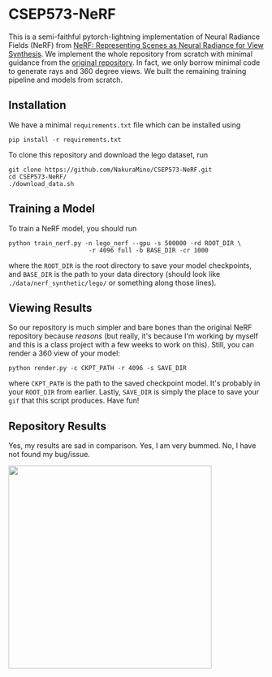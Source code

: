 # CSEP573-NeRF

This is a semi-faithful pytorch-lightning implementation of Neural Radiance Fields (NeRF) from [NeRF: Representing Scenes as Neural Radiance for View Synthesis](https://arxiv.org/abs/2003.08934). We implement the whole repository from scratch with minimal guidance from the [original repository](https://github.com/bmild/nerf). In fact, we only borrow minimal code to generate rays and 360 degree views. We built the remaining training pipeline and models from scratch.

## Installation

We have a minimal `requirements.txt` file which can be installed using 

```
pip install -r requirements.txt
```

To clone this repository and download the lego dataset, run 

```
git clone https://github.com/NakuraMino/CSEP573-NeRF.git
cd CSEP573-NeRF/
./download_data.sh
```

## Training a Model 

To train a NeRF model, you should run 

```
python train_nerf.py -n lego_nerf --gpu -s 500000 -rd ROOT_DIR \
                      -r 4096 full -b BASE_DIR -cr 1000
```

where the `ROOT_DIR` is the root directory to save your model checkpoints, and `BASE_DIR` is the path to your data directory (should look like `./data/nerf_synthetic/lego/` or something along those lines).


## Viewing Results

So our repository is much simpler and bare bones than the original NeRF repository because *reasons* (but really, it's because I'm working by myself and this is a class project with a few weeks to work on this). Still, you can render a 360 view of your model:

```
python render.py -c CKPT_PATH -r 4096 -s SAVE_DIR
```

where `CKPT_PATH` is the path to the saved checkpoint model. It's probably in your `ROOT_DIR` from earlier. Lastly, `SAVE_DIR` is simply the place to save your `gif` that this script produces. Have fun!

## Repository Results

Yes, my results are sad in comparison. Yes, I am very bummed. No, I have not found my bug/issue.

<img src="./recons/epoch=569-360v2.gif" width="400">

